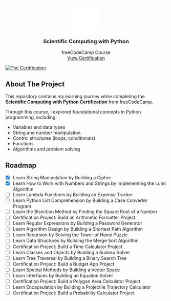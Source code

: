 <!-- PROJECT LOGO -->
<br />
<div align="center">
<img src="images/logo.svg" alt="Logo" width="80" height="80">

<h3 align="center">Scientific Computing with Python</h3>

<p align="center">
    freeCodeCamp Course
    <br />
    <a href="https://www.freecodecamp.org/learn/scientific-computing-with-python/><strong>Explore the course »</strong></a>
    <br />
    <br />
    <a href="#">View Certification</a>
  </p>
</div>

[![The Certification][the-certification]](#)

<!-- ABOUT THE PROJECT -->

## About The Project

This repository contains my learning journey while completing the **Scientific Computing with Python Certification** from freeCodeCamp.

Through this course, I explored foundational concepts in Python programming, including:

- Variables and data types
- String and number manipulation
- Control structures (loops, conditionals)
- Functions
- Algorithms and problem solving

<!-- ROADMAP -->

## Roadmap

- [X] Learn String Manipulation by Building a Cipher
- [x] Learn How to Work with Numbers and Strings by Implementing the Luhn Algorithm
- [ ] Learn Lambda Functions by Building an Expense Tracker
- [ ] Learn Python List Comprehension by Building a Case Converter Program
- [ ] Learn the Bisection Method by Finding the Square Root of a Number
- [ ] Certification Project: Build an Arithmetic Formatter Project
- [ ] Learn Regular Expressions by Building a Password Generator
- [ ] Learn Algorithm Design by Building a Shortest Path Algorithm
- [ ] Learn Recursion by Solving the Tower of Hanoi Puzzle
- [ ] Learn Data Structures by Building the Merge Sort Algorithm
- [ ] Certification Project: Build a Time Calculator Project
- [ ] Learn Classes and Objects by Building a Sudoku Solver
- [ ] Learn Tree Traversal by Building a Binary Search Tree
- [ ] Certification Project: Build a Budget App Project
- [ ] Learn Special Methods by Building a Vector Space
- [ ] Learn Interfaces by Building an Equation Solver
- [ ] Certification Project: Build a Polygon Area Calculator Project
- [ ] Learn Encapsulation by Building a Projectile Trajectory Calculator
- [ ] Certification Project: Build a Probability Calculator Project

[the-certification]: images/certification.png
